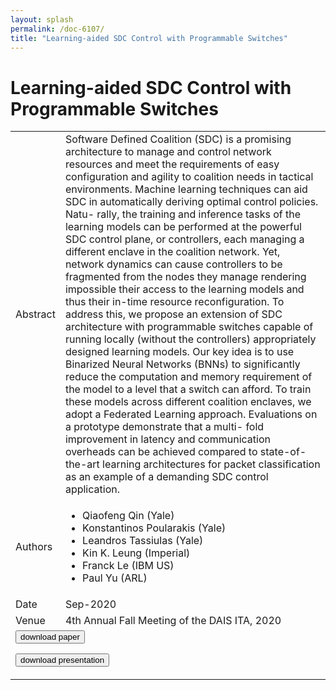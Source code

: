 ```yaml
---
layout: splash
permalink: /doc-6107/
title: "Learning-aided SDC Control with Programmable Switches"
---
```


# Learning-aided SDC Control with Programmable Switches  

<table>
    <tbody>
    <tr>
        <td>Abstract</td>
        <td>Software Defined Coalition (SDC) is a promising architecture to manage and control network resources and meet the requirements of easy configuration and agility to coalition needs in tactical environments. Machine learning techniques can aid SDC in automatically deriving optimal control policies. Natu- rally, the training and inference tasks of the learning models can be performed at the powerful SDC control plane, or controllers, each managing a different enclave in the coalition network. Yet, network dynamics can cause controllers to be fragmented from the nodes they manage rendering impossible their access to the learning models and thus their in-time resource reconfiguration. To address this, we propose an extension of SDC architecture with programmable switches capable of running locally (without the controllers) appropriately designed learning models. Our key idea is to use Binarized Neural Networks (BNNs) to significantly reduce the computation and memory requirement of the model to a level that a switch can afford. To train these models across different coalition enclaves, we adopt a Federated Learning approach. Evaluations on a prototype demonstrate that a multi- fold improvement in latency and communication overheads can be achieved compared to state-of-the-art learning architectures for packet classification as an example of a demanding SDC control application.</td>
    </tr>
    <tr>
        <td>Authors</td>
        <td>
            <ul>
                <li>Qiaofeng Qin (Yale)</li>
                <li>Konstantinos Poularakis (Yale)</li>
                <li>Leandros Tassiulas (Yale)</li>
                <li>Kin K. Leung (Imperial)</li>
                <li>Franck Le (IBM US)</li>
                <li>Paul Yu (ARL)</li>
            </ul>
        </td>
    </tr>
    <tr>
        <td>Date</td>
        <td>Sep-2020</td>
    </tr>
    <tr>
        <td>Venue</td>
        <td>4th Annual Fall Meeting of the DAIS ITA, 2020</td>
    </tr>
        <tr>
            <td colspan="2">
                <form method="get" action="https://ibm.box.com/v/doc-6107-paper">
                    <button type="submit">download paper</button>
                </form>
                <form method="get" action="https://ibm.box.com/v/doc-6107-slides">
                    <button type="submit">download presentation</button>
                </form>              
            </td>
        </tr>
    </tbody>
</table>
